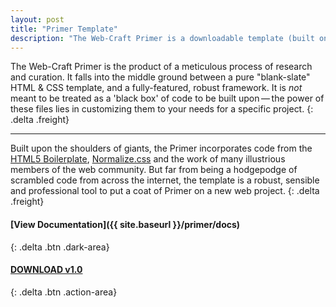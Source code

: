 ```yaml
---
layout: post
title: "Primer Template"
description: "The Web-Craft Primer is a downloadable template (built on the HTML5 Boilerplate) that establishes sensible defaults and mixes just the right components together into a well-balanced blank slate to start your web projects."
---
```


The Web-Craft Primer is the product of a meticulous process of research and curation. It falls into the middle ground between a pure "blank-slate" HTML & CSS template, and a fully-featured, robust framework. It is _not_ meant to be treated as a 'black box' of code to be built upon&thinsp;&mdash;&thinsp;the power of these files lies in customizing them to your needs for a specific project.
{: .delta .freight}

---

Built upon the shoulders of giants, the Primer incorporates code from the [HTML5 Boilerplate](http://html5boilerplate.com), [Normalize.css](http://necolas.github.com/normalize.css/) and the work of many illustrious members of the web community. But far from being a hodgepodge of scrambled code from across the internet, the template is a robust, sensible and professional tool to put a coat of Primer on a new web project.
{: .delta .freight}

#### [View Documentation]({{ site.baseurl }}/primer/docs)
{: .delta .btn .dark-area}

#### [DOWNLOAD v1.0](https://github.com/zakkain/webcraft/zipball/v1.0)
{: .delta .btn .action-area}


